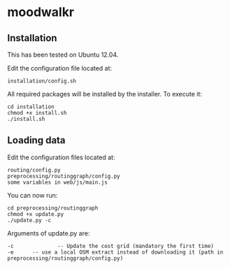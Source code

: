 moodwalkr
=========

## Installation

This has been tested on Ubuntu 12.04.

Edit the configuration file located at:
```
installation/config.sh
```

All required packages will be installed by the installer. To execute it:
```
cd installation
chmod +x install.sh
./install.sh
```

## Loading data

Edit the configuration files located at:
```
routing/config.py
preprocessing/routinggraph/config.py
some variables in web/js/main.js
```

You can now run:
```
cd preprocessing/routinggraph
chmod +x update.py
./update.py -c
```

Arguments of update.py are:
```
-c  			-- Update the cost grid (mandatory the first time)
-e 		-- use a local OSM extract instead of downloading it (path in preprocessing/routinggraph/config.py)
```
